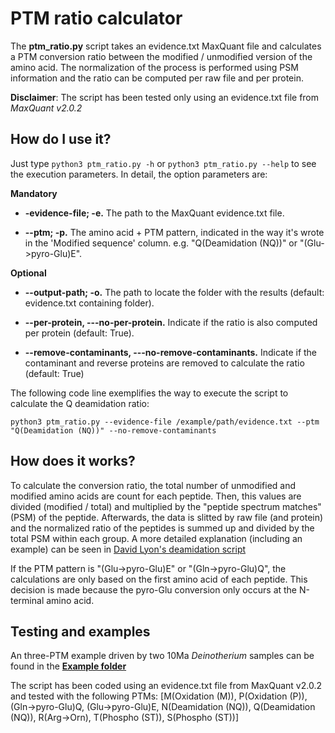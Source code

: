 # PTM ratio calculator

The **ptm_ratio.py** script takes an evidence.txt MaxQuant file and calculates a PTM conversion ratio between the modified / unmodified version of the amino acid. The normalization of the process is performed using PSM information and the ratio can be computed per raw file and per protein.

**Disclaimer**: The script has been tested only using an evidence.txt file from *MaxQuant v2.0.2*

## How do I use it?

Just type `python3 ptm_ratio.py -h` or `python3 ptm_ratio.py --help` to see the execution parameters. In detail, the option parameters are:

**Mandatory**

-   **-evidence-file; -e.** The path to the MaxQuant evidence.txt file.

-   **\--ptm; -p.** The amino acid + PTM pattern, indicated in the way it's wrote in the 'Modified sequence' column. e.g. "Q(Deamidation (NQ))" or "(Glu-\>pyro-Glu)E".

**Optional**

-   **\--output-path; -o.** The path to locate the folder with the results (default: evidence.txt containing folder).

-   **\--per-protein, ---no-per-protein.** Indicate if the ratio is also computed per protein (default: True).

-   **\--remove-contaminants, ---no-remove-contaminants.** Indicate if the contaminant and reverse proteins are removed to calculate the ratio (default: True)

The following code line exemplifies the way to execute the script to calculate the Q deamidation ratio:

```{python}
python3 ptm_ratio.py --evidence-file /example/path/evidence.txt --ptm "Q(Deamidation (NQ))" --no-remove-contaminants 
```

## How does it works?

To calculate the conversion ratio, the total number of unmodified and modified amino acids are count for each peptide. Then, this values are divided (modified / total) and multiplied by the "peptide spectrum matches" (PSM) of the peptide. Afterwards, the data is slitted by raw file (and protein) and the normalized ratio of the peptides is summed up and divided by the total PSM within each group. A more detailed explanation (including an example) can be seen in [David Lyon's deamidation script](https://github.com/dblyon/deamidation)

If the PTM pattern is "(Glu-\>pyro-Glu)E" or "(Gln-\>pyro-Glu)Q", the calculations are only based on the first amino acid of each peptide. This decision is made because the pyro-Glu conversion only occurs at the N-terminal amino acid.

## Testing and examples

An three-PTM example driven by two 10Ma *Deinotherium* samples can be found in the [**Example folder**](example)

The script has been coded using an evidence.txt file from MaxQuant v2.0.2 and tested with the following PTMs: [M(Oxidation (M)), P(Oxidation (P)), (Gln-\>pyro-Glu)Q, (Glu-\>pyro-Glu)E, N(Deamidation (NQ)), Q(Deamidation (NQ)), R(Arg-\>Orn), T(Phospho (ST)), S(Phospho (ST))]

